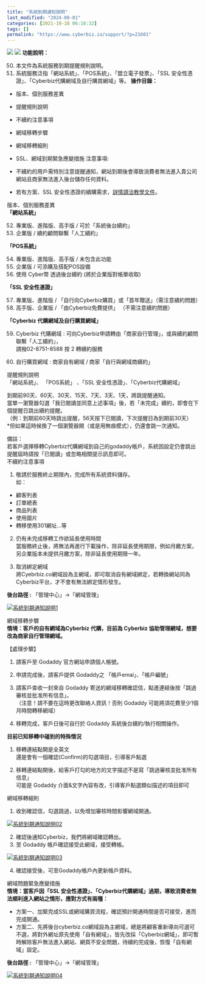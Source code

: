 ```yaml
---
title: "系統到期通知說明"
last_modified: "2024-08-01"
categories: [2021-10-18 06:18:32]
tags: []
permalink: "https://www.cyberbiz.io/support/?p=21601"
---
```


![](https://www.cyberbiz.io/support/wp-content/uploads/2021/09/wp-主視覺bar-1024x321.png) ![](https://www.cyberbiz.io/support/wp-content/uploads/2021/08/全版本.png) **功能說明：**  

50. 本文件為系統服務到期提醒規則說明。 
51. 系統服務泛指「網站系統」、「POS系統」、「盟立電子發票」、「SSL 安全性憑證」、「Cyberbiz代購網域及自行購買網域」等。 
**操作目錄：**

* 版本、個別服務差異
* 提醒規則說明
* 不續約注意事項
* 網域移轉步驟
* 網域移轉細則
* SSL、網域到期緊急應變措施
注意事項:  

* 不續約的用戶需特別注意提醒通知，網站到期後會導致消費者無法進入貴公司網站且商家無法進入後台儲存任何資料。
* 若有方案、SSL 安全性憑證的續購需求，[詳情請洽教學文件](https://www.cyberbiz.io/support/?p=44090)。

版本、個別服務差異  
**「網站系統」**

52. 專業版、進階版、高手版 / 可於「系統後台續約」
53. 企業版 / 續約顧問聯繫「人工續約」


**「POS系統」**

54. 專業版、進階版、高手版 / 未包含此功能
55. 企業版 / 可添購及搭配POS設備
56. 使用 Cyber幣 透過後台續約 (將於企業版對帳單收取)


**「SSL 安全性憑證」**

57. 專業版、進階版 / 「自行向Cyberbiz購買」或「首年贈送」（需注意續約問題） 
58. 高手版、企業版 / 「由Cyberbiz免費提供」 （不需注意續約問題） 


**「Cyberbiz 代購網域及自行購買網域」**

59. Cyberbiz 代購網域 : 可向Cyberbiz申請轉由「商家自行管理」，或與續約顧問聯繫「人工續約」，  
請撥02-8751-8588 按 2 轉續約服務

60. 自行購買網域 : 商家自有網域 / 商家「自行與網域商續約」


提醒規則說明  
「網站系統」、 「POS系統」 、「SSL 安全性憑證」、「Cyberbiz代購網域」  

到期前90天、60天、30天、15天、7天、3天、1天，將跳提醒通知。  
當單一瀏覽器勾選「我已閱讀並同意上述事項」後，若「未完成」續約，即會在下個提醒日跳出續約提醒。  
（例：到期前60天時跳出提醒，56天按下已閱讀，下次提醒日為到期前30天）  
*但如果這時候換了一個瀏覽器開（或是用無痕模式），仍還會跳一次通知。  

備註：  
若客戶選擇移轉Cyberbiz代購網域到自己的godaddy帳戶，系統因設定仍會跳出提醒屆時請按「已閱讀」或忽略相關提示訊息即可。  
不續約注意事項  

1. 敬請於服務終止期限內，完成所有系統資料儲存。  
如：

* 顧客列表
* 訂單總表
* 商品列表
* 使用圖片
* 轉移使用301網址…等


2. 仍有未完成移轉工作欲延長使用時間  
當服務終止後，將無法再進行下載操作，除非延長使用期限，例如月繳方案，另企業版本未提供月繳方案，除非延長使用期限一年。



3. 取消綁定網域  
將Cyebrbiz.co網域設為主網域，即可取消自有網域綁定，若轉換網站同為Cyberbiz平台，才不會有無法綁定情形發生。  

**後台路徑 :** 「管理中心」→「網域管理」  

[![系統到期通知說明1](https://www.cyberbiz.io/support/wp-content/uploads/系統到期通知說明01.png)](https://www.cyberbiz.io/support/wp-content/uploads/系統到期通知說明01.png)



網域移轉步驟  
**情境：客戶的自有網域為Cyberbiz 代購，目前為 Cyberbiz 協助管理網域，想要改為商家自行管理網域。**  

【處理步驟】  

1. 請客戶至 Godaddy 官方網站申請個人帳號。
2. 申請完成後，請客戶提供 Godaddy之 「帳戶emai」、「帳戶編號」
3. 請客戶查收一封來自 Godaddy 寄送的網域移轉確認信，點進連結後按「跳過審核並批准所有信息」。  
（注意！請不要在這時更改聯絡人資訊！否則 Godaddy 可能將須花費至少1個月時間轉移網域）

4. 移轉完成，客戶日後可自行於 Godaddy 系統後台續約/執行相關操作。

**目前已知移轉中碰到的特殊情況**  

1. 移轉連結點開是全英文  
還是會有一個確認(Confirm)的勾選項目，引導客戶點選

2. 移轉連結點開後，給客戶打勾的地方的文字描述不是寫「跳過審核並批准所有信息」  
可能是 Godaddy 介面&文字內容有改，引導客戶點選類似描述的項目即可



網域移轉細則  

1. 收到確認信，勾選跳過，以免增加審核時間影響網域開通。  

[![系統到期通知說明02](https://www.cyberbiz.io/support/wp-content/uploads/2021/10/系統到期通知說明02.png)](https://www.cyberbiz.io/support/wp-content/uploads/2021/10/系統到期通知說明02.png)

2. 確認後通知Cyberbiz，我們將網域確認轉出。
3. 至 Godaddy 帳戶確認接受此網域，接受轉帳。  

[![系統到期通知說明03](https://www.cyberbiz.io/support/wp-content/uploads/2021/10/系統到期通知說明03.png)](https://www.cyberbiz.io/support/wp-content/uploads/2021/10/系統到期通知說明03.png)

4. 確認接受後，可至Godaddy帳戶內更新帳戶資料。


網域問題緊急應變措施  
**情境：當客戶因「SSL 安全性憑證」、「Cyberbiz代購網域」過期，導致消費者無法順利進入網站之情形，應對方式有兩種：**  


* 方案一、加緊完成SSL或網域購買流程，確認預計開通時間是否可接受，進而完成開通。
* 方案二、先將後台cyberbiz.co網域設為主網域，總是將顧客重新導向可選可不選，將對外網址原先使用「自有網域」，皆先改採「Cyberbiz網域」，即可暫時解除客戶無法進入網站、網頁不安全問題，待續約完成後，恢復「自有網域」設定。  

**後台路徑 :** 「管理中心」→「網域管理」  

[![系統到期通知說明04](https://www.cyberbiz.io/support/wp-content/uploads/系統到期通知說明01.png)](https://www.cyberbiz.io/support/wp-content/uploads/系統到期通知說明01.png)

